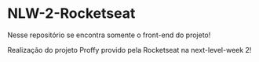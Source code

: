 # NLW-2-Rocketseat

Nesse repositório se encontra somente o front-end do projeto!

Realização do projeto Proffy provido pela Rocketseat na next-level-week 2!
